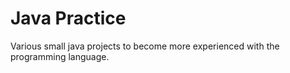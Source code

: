 # Java Practice
Various small java projects to become more experienced with the programming language. 
